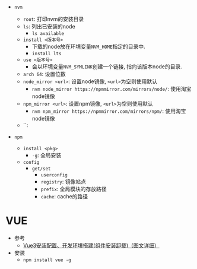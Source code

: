 * `nvm`
    * `root`: 打印nvm的安装目录
    * `ls`: 列出已安装的node
        * `ls available`
    * `install <版本号>`
        * 下载的node放在环境变量`NVM_HOME`指定的目录中. 
        * `install lts`
    * `use <版本号>`
        * 会以环境变量`NVM_SYMLINK`创建一个链接, 指向该版本node的目录. 
    * `arch 64`: 设置位数
    * `node_mirror <url>`: 设置node镜像, `<url>`为空则使用默认
        * `nvm node_mirror https://npmmirror.com/mirrors/node/`: 使用淘宝node镜像
    * `npm_mirror <url>`: 设置npm镜像, `<url>`为空则使用默认
        * `nvm npm_mirror https://npmmirror.com/mirrors/npm/`: 使用淘宝node镜像
    * ``: 

* `npm`
    * `install <pkg>`
        * `-g`: 全局安装
    * `config`
        * `get/set`
            * `userconfig`
            * `registry`: 镜像站点
            * `prefix`: 全局模块的存放路径
            * `cache`: cache的路径

# VUE
* 参考
    * [Vue3安装配置、开发环境搭建(组件安装卸载)（图文详细）](https://blog.csdn.net/weixin_69553582/article/details/129584587)
* 安装
    * `npm install vue -g`